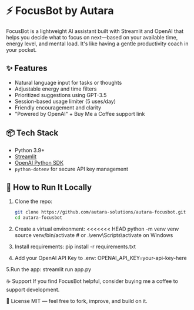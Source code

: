 # ⚡ FocusBot by Autara

FocusBot is a lightweight AI assistant built with Streamlit and OpenAI that helps you decide what to focus on next—based on your available time, energy level, and mental load. It's like having a gentle productivity coach in your pocket.

## ✨ Features
- Natural language input for tasks or thoughts
- Adjustable energy and time filters
- Prioritized suggestions using GPT-3.5
- Session-based usage limiter (5 uses/day)
- Friendly encouragement and clarity
- "Powered by OpenAI" + Buy Me a Coffee support link

## 📦 Tech Stack
- Python 3.9+
- [Streamlit](https://streamlit.io)
- [OpenAI Python SDK](https://github.com/openai/openai-python)
- `python-dotenv` for secure API key management

## 🚀 How to Run It Locally
1. Clone the repo:
   ```bash
   git clone https://github.com/autara-solutions/autara-focusbot.git
   cd autara-focusbot

2. Create a virtual environment:
<<<<<<< HEAD
python -m venv venv
source venv/bin/activate  # or .\venv\Scripts\activate on Windows

3. Install requirements:
pip install -r requirements.txt

4. Add your OpenAI API Key to .env:
OPENAI_API_KEY=your-api-key-here

5.Run the app:
streamlit run app.py


☕ Support
If you find FocusBot helpful, consider buying me a coffee to support development.

📄 License
MIT — feel free to fork, improve, and build on it.
